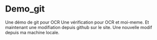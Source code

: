 # Demo_git
Une démo de git pour OCR
Une vérification pour OCR et moi-meme.
Et maintenant une modifiation depuis github sur le site.
Une nouvelle modif depuis ma machine locale.
